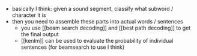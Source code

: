 - basically I think: given a sound segment, classify what subword / character it is
- then you need to assemble these parts into actual words / sentences
	- you use [[beam search decoding]] and [[best path decoding]] to get the final output
	- [[kenlm]] can be used to evaluate the probability of individual sentences (for beamsearch to use I think)